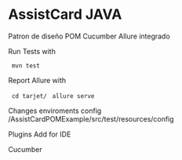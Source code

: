 # AssistCard JAVA


Patron de diseño POM
Cucumber Allure integrado

Run Tests with

``` mvn test```

Report Allure with

``` cd tarjet/```
``` allure serve```

Changes enviroments config
/AssistCardPOMExample/src/test/resources/config

Plugins Add for IDE

Cucumber